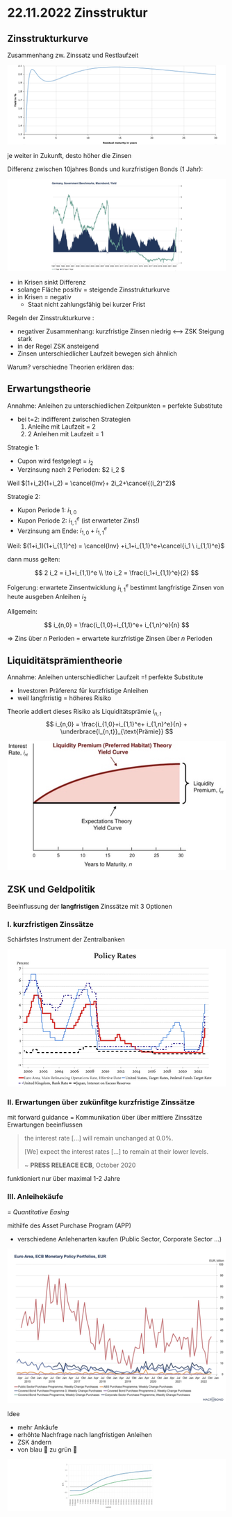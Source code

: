 # 22.11.2022 Zinsstruktur



## Zinsstrukturkurve

Zusammenhang zw. Zinssatz und Restlaufzeit

![img](../images/2022-11-22_16-31-33.jpg)

je weiter in Zukunft, desto höher die Zinsen

Differenz zwischen 10jahres Bonds und kurzfristigen Bonds (1 Jahr):

![img](../images/2022-11-22_16-49-25.jpg)

- in Krisen sinkt Differenz 
- solange Fläche positiv = steigende Zinsstrukturkurve
- in Krisen = negativ
    - Staat nicht zahlungsfähig bei kurzer Frist



Regeln der Zinsstrukturkurve :

- negativer Zusammenhang: kurzfristige Zinsen niedrig <--> ZSK Steigung stark
- in der Regel ZSK ansteigend
- Zinsen unterschiedlicher Laufzeit bewegen sich ähnlich

Warum? verschiedne Theorien erklären das:

## Erwartungstheorie

Annahme: Anleihen zu unterschiedlichen Zeitpunkten = perfekte Substitute

- bei t=2: indifferent zwischen Strategien
    1. Anleihe mit Laufzeit = 2
    2. 2 Anleihen mit Laufzeit = 1



Strategie 1: 

- Cupon wird festgelegt = $i_2$
- Verzinsung nach 2 Perioden: $2 i_2 $

Weil $(1+i_2)(1+i_2) = \cancel{Inv}+ 2i_2+\cancel{(i_2)^2}$

Strategie 2:

- Kupon Periode 1: $i_{1,0}$
- Kupon Periode 2: $i_{1,1}^e$ (ist erwarteter Zins!)
- Verzinsung am Ende: $i_{1,0}+i_{1,1}^e$

Weil: $(1+i_1)(1+i_{1,1}^e) = \cancel{Inv} +i_1+i_{1,1}^e+\cancel{i_1 \ i_{1,1}^e}$



dann muss gelten:

$$
2 i_2 = i_1+i_{1,1}^e \\
\to i_2 = \frac{i_1+i_{1,1}^e}{2}
$$

Folgerung: erwartete Zinsentwicklung $i_{1,1}^e$ bestimmt langfristige Zinsen von heute ausgeben Anleihen $i_2$

Allgemein: 

$$
i_{n,0} = \frac{i_{1,0}+i_{1,1}^e+ i_{1,n}^e}{n}
$$

=> Zins über *n* Perioden = erwartete kurzfristige Zinsen über *n* Perioden

## Liquiditätsprämientheorie

Annahme: Anleihen unterschiedlicher Laufzeit =! perfekte Substitute

- Investoren Präferenz für kurzfristige Anleihen
- weil langfrristig = höheres Risiko

Theorie addiert dieses Risiko als Liquiditätsprämie $l_{n,t}$
$$
i_{n,0} = \frac{i_{1,0}+i_{1,1}^e+ i_{1,n}^e}{n} + \underbrace{l_{n,t}}_{\text{Prämie}}
$$


![img](../images/2022-11-22_17-27-15.jpg)

## ZSK und Geldpolitik

Beeinflussung der **langfristigen** Zinssätze mit 3 Optionen

### I. kurzfristigen Zinssätze 

Schärfstes Instrument der Zentralbanken

![img](../images/2022-11-22_17-38-09.jpg)



### II. Erwartungen über zukünfitge kurzfristige Zinssätze 

mit forward guidance = Kommunikation über über mittlere Zinssätze Erwartungen beeinflussen 

> the interest rate [...] will remain unchanged at 0.0%. 
>
> [We] expect the interest rates [...] to remain at their lower levels.
>
> ~ **PRESS RELEACE ECB**, October 2020

funktioniert nur über maximal 1-2 Jahre

### III. Anleihekäufe

= *Quantitative Easing*

mithilfe des Asset Purchase Program (APP)

- verschiedene Anlehenarten kaufen (Public Sector, Corporate Sector ...)

![img](../images/2022-11-22_17-42-49.jpg)

Idee

- mehr Ankäufe
- erhöhte Nachfrage nach langfristigen Anleihen
- ZSK ändern 
- von blau :large_blue_circle: zu grün :green_heart:

![img](../images/2022-11-22_17-44-09.jpg)
